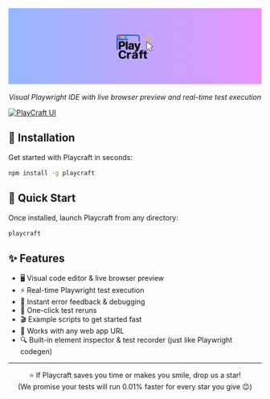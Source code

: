 <div align="center">
   <img src="https://raw.githubusercontent.com/sudharsan-selvaraj/playcraft/refs/heads/main/assets/logo.png" alt="Playcraft Logo">
  <p>
    <em>Visual Playwright IDE with live browser preview and real-time test execution</em>
  </p>
</div>


[![PlayCraft UI](https://raw.githubusercontent.com/sudharsan-selvaraj/playcraft/refs/heads/main/assets/screenshot.png)](https://npmjs.com/package/playcraft)

## 🚀 Installation

Get started with Playcraft in seconds:

```bash
npm install -g playcraft
```

## 🎯 Quick Start

Once installed, launch Playcraft from any directory:

```bash
playcraft
```

## ✨ Features

- 🖥️ Visual code editor & live browser preview
- ⚡ Real-time Playwright test execution
- 🐞 Instant error feedback & debugging
- 🔄 One-click test reruns
- 🎬 Example scripts to get started fast
- 🧩 Works with any web app URL
- 🔍 Built-in element inspector & test recorder (just like Playwright codegen)

---

<p align="center">
  ⭐️ If Playcraft saves you time or makes you smile, drop us a star!<br>
  (We promise your tests will run 0.01% faster for every star you give 😉)
</p>

